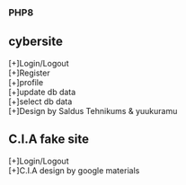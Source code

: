 ### PHP8 

## cybersite
[+]Login/Logout <br />
[+]Register <br />
[+]profile <br />
[+]update db data <br />
[+]select db data <br />
[+]Design by Saldus Tehnikums & yuukuramu
<br />

## C.I.A fake site
[+]Login/Logout <br />
[+]C.I.A design by google materials
<br />
